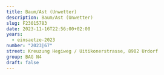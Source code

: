 ```yaml
---
title: Baum/Ast (Unwetter)
description: Baum/Ast (Unwetter)
slug: F23015783
date: 2023-11-16T22:56:00+02:00
years:
  - einsaetze-2023
number: "2023|67"
street: Kreuzung Hegiweg / Uitikonerstrasse, 8902 Urdorf
group: BAG N4
draft: false
---
```

